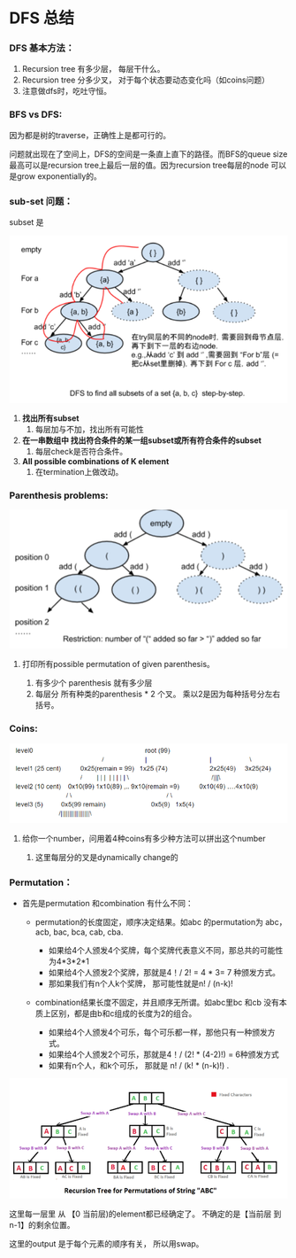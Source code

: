 # DFS 总结

### DFS 基本方法：

1. Recursion tree 有多少层， 每层干什么。
2. Recursion tree 分多少叉， 对于每个状态要动态变化吗（如coins问题）
3. 注意做dfs时，吃吐守恒。

### BFS vs DFS:

因为都是树的traverse，正确性上是都可行的。

问题就出现在了空间上，DFS的空间是一条直上直下的路径。而BFS的queue size最高可以是recursion tree上最后一层的值。因为recursion tree每层的node 可以是grow exponentially的。



### sub-set 问题：

subset 是

![](../../.gitbook/assets/image%20%285%29.png)

1. **找出所有subset**
   1. 每层加与不加，找出所有可能性
2. **在一串数组中 找出符合条件的某一组subset或所有符合条件的subset**
   1. 每层check是否符合条件。
3. **All possible combinations of K element**
   1. 在termination上做改动。

### Parenthesis problems:

![](../../.gitbook/assets/image%20%282%29.png)

1. 打印所有possible permutation of given parenthesis。 

   1. 有多少个 parenthesis 就有多少层
   2. 每层分 所有种类的parenthesis \* 2 个叉。 乘以2是因为每种括号分左右括号。

### Coins:

![](../../.gitbook/assets/image%20%2816%29.png)

1. 给你一个number，问用着4种coins有多少种方法可以拼出这个number

   1. 这里每层分的叉是dynamically change的

### Permutation：

* 首先是permutation 和combination 有什么不同：

  * permutation的长度固定，顺序决定结果。如abc 的permutation为 abc，acb, bac, bca, cab, cba.
    * 如果给4个人颁发4个奖牌，每个奖牌代表意义不同，那总共的可能性为4\*3\*2\*1
    * 如果给4个人颁发2个奖牌，那就是4！/ 2! = 4 \* 3= 7 种颁发方式。
    * 那如果我们有n个人k个奖牌， 那可能性就是n! / \(n-k\)! 
  * combination结果长度不固定，并且顺序无所谓。如abc里bc 和cb 没有本质上区别，都是由b和c组成的长度为2的组合。

    * 如果给4个人颁发4个可乐，每个可乐都一样，那他只有一种颁发方式。
    * 如果给4个人颁发2个可乐，那就是4！/ \(2! \* \(4-2\)!\) = 6种颁发方式
    * 如果有n个人，和k个可乐， 那就是 n! / \(k! \* \(n-k\)!\) .

 

![](../../.gitbook/assets/image%20%2810%29.png)

这里每一层里 从 【0 当前层\)的element都已经确定了。  不确定的是【当前层 到n-1】的剩余位置。

这里的output 是于每个元素的顺序有关， 所以用swap。 

